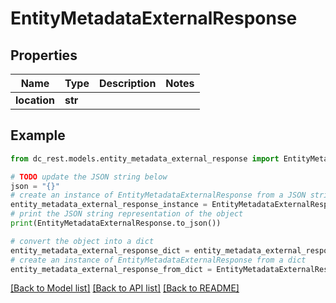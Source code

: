 # EntityMetadataExternalResponse


## Properties

Name | Type | Description | Notes
------------ | ------------- | ------------- | -------------
**location** | **str** |  | 

## Example

```python
from dc_rest.models.entity_metadata_external_response import EntityMetadataExternalResponse

# TODO update the JSON string below
json = "{}"
# create an instance of EntityMetadataExternalResponse from a JSON string
entity_metadata_external_response_instance = EntityMetadataExternalResponse.from_json(json)
# print the JSON string representation of the object
print(EntityMetadataExternalResponse.to_json())

# convert the object into a dict
entity_metadata_external_response_dict = entity_metadata_external_response_instance.to_dict()
# create an instance of EntityMetadataExternalResponse from a dict
entity_metadata_external_response_from_dict = EntityMetadataExternalResponse.from_dict(entity_metadata_external_response_dict)
```
[[Back to Model list]](../README.md#documentation-for-models) [[Back to API list]](../README.md#documentation-for-api-endpoints) [[Back to README]](../README.md)


